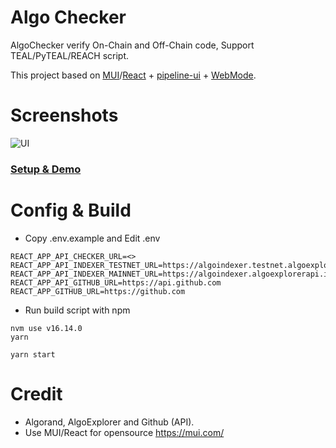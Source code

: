 # Algo Checker

AlgoChecker verify On-Chain and Off-Chain code, Support TEAL/PyTEAL/REACH script.

This project based on [MUI](https://mui.com/)/[React](https://reactjs.org/) + [pipeline-ui](https://www.pipeline-ui.com/) + [WebMode](https://algobuilder.dev/api/web/modules).

# Screenshots

![UI](https://user-images.githubusercontent.com/3756229/185951712-a1c88756-bd3b-4110-aa3b-4f4406428fd8.png)

### [Setup & Demo](0)

# Config & Build

* Copy .env.example and Edit .env
```
REACT_APP_API_CHECKER_URL=<>
REACT_APP_API_INDEXER_TESTNET_URL=https://algoindexer.testnet.algoexplorerapi.io
REACT_APP_API_INDEXER_MAINNET_URL=https://algoindexer.algoexplorerapi.io
REACT_APP_API_GITHUB_URL=https://api.github.com
REACT_APP_GITHUB_URL=https://github.com
```

* Run build script with npm
```
nvm use v16.14.0
yarn 

yarn start
```

# Credit
* Algorand, AlgoExplorer and Github (API).
* Use MUI/React for opensource https://mui.com/


